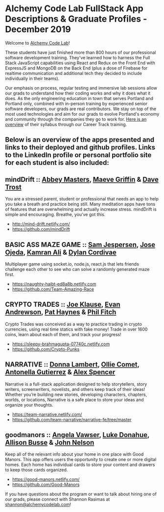# Alchemy Code Lab FullStack App Descriptions & Graduate Profiles - December 2019

Welcome to [Alchemy Code Lab](https://www.alchemycodelab.com)! 

These students have just finished more than 800 hours of our professional software development training. They've learned how to harness the Full Stack JavaScript capabilities using React and Redux on the Front End with ExpressJS and MongoDB on the Back End (plus a dose of Firebase for realtime communication and additional tech they decided to include individually in their teams).

Our emphasis on process, regular testing and immersive lab sessions allow our grads to understand how their coding works and why it does what it does. As the only engineering education in town that serves Portland and Portland only, combined with in-person training by experienced senior software developers, our grads are real contributors. We stay on top of the most used technologies and aim for our grads to evolve Portland's economy and community through the companies they go to work for. [Here is an overview](https://docs.google.com/document/d/1RVKZ4wzOLJn5OeIE-94riRoJGLpwLRG1SuBdGY7sedg/edit?usp=sharing) of their syllabus through our Career Track training.  

## Below is an overview of the apps presented and links to their deployed and github profiles. Links to the LinkedIn profile or personal portfolio site for each student is also included:

## mindDrift :: [Abbey Masters](https://www.linkedin.com/in/abbeymasters/), [Maeve Griffin](https://www.linkedin.com/in/maeve-anne-griffin/) & [Dave Trost](https://www.linkedin.com/in/dave-trost/)
  
You are a stressed parent, student or professional that needs an app to help you take a breath and practice being still. Many meditation apps have tons of features that are overwhelming and actually increase stress. mindDrift is simple and encouraging. Breathe, you’ve got this.
- http://mind-drift.netlify.com/ 
- https://github.com/mindDrift

## BASIC ASS MAZE GAME :: [Sam Jespersen](https://www.linkedin.com/in/sam-mclain-jespersen/), [Jose Ojeda](https://www.linkedin.com/in/jose-a-ojeda/), [Kamran Ali](https://www.linkedin.com/in/kamran-g-ali/) & [Dylan Cordivae](https://www.linkedin.com/in/dylancorvidae/)
Multiplayer game using socket.io, node.js, react.js that lets friends challenge each other to see who can solve a randomly generated maze first.
- https://naughty-haibt-ed8a8b.netlify.com
- https://github.com/Team-Amazing-Race
  
## CRYPTO TRADES :: [Joe Klause](https://www.linkedin.com/in/joe-klause/), [Evan Andrewson](https://www.linkedin.com/in/evan-andrewson/), [Pat Haynes](https://www.linkedin.com/in/pat-haynes/) & [Phil Fitch](https://www.linkedin.com/in/philfitch/)

Crypto Trades was conceived as a way to practice trading in crypto currencies, using real time statics with fake money! Trade in over 1600 coins, learn about each of them, and track your progress!
 - https://sleepy-brahmagupta-07740c.netlify.com
 - https://github.com/Crypto-Punks

## NARRATIVE :: [Donna Lambert](https://www.linkedin.com/in/dlambertpdx/), [Ollie Comet](https://github.com/olliecomet), [Antonella Gutierrez](https://www.antonella-gutierrez.com/) & [Alex Spencer](https://www.alexjonspencer.com) 

Narrative is a full-stack application designed to help storytellers, story writers, screenwriters, novelists, and others keep track of their ideas! Whether you’re building new stories, developing characters, chapters, worlds, or locations, Narrative is a safe place to store your ideas and organize your thoughts.
 - https://team-narrative.netlify.com/
 - https://github.com/team-narrative/narrative-fe/tree/master

## goodmanors :: [Angela Vawser](http://hello-jelly.com/), [Luke Donahue](https://www.linkedin.com/in/lukedonahue/), [Allison Busse](http://www.allisonbusse.com) & [John Nelson](https://www.linkedin.com/in/johnnelson4850/)
  
Keep all of the relevant info about your home in one place with Good Manors. This app offers users the opportunity to create one or more digital homes. Each home has individual cards to store your content and drawers to keep those cards organized.
- https://good-manors.netlify.com/
- https://github.com/Good-Manors

If you have questions about the program or want to talk about hiring one of our grads, please connect with Shannon Rasimas at shannon@alchemycodelab.com! 
